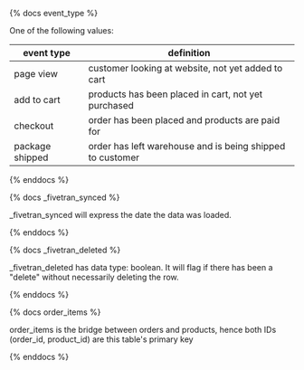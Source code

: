 {% docs event_type %}
	
One of the following values: 

| event type      | definition                                                 |
|-----------------|------------------------------------------------------------|
| page view       | customer looking at website, not yet added to cart         |
| add to cart     | products has been placed in cart, not yet purchased        |
| checkout        | order has been placed and products are paid for            |
| package shipped | order has left warehouse and is being shipped to customer  |

{% enddocs %}

{% docs _fivetran_synced %}
	
_fivetran_synced will express the date the data was loaded.

{% enddocs %}

{% docs _fivetran_deleted %}
	
_fivetran_deleted has data type: boolean. It will flag if there has been a "delete" without necessarily deleting the row. 

{% enddocs %}

{% docs order_items %}
	
order_items is the bridge between orders and products, hence both IDs (order_id, product_id)
are this table's primary key

{% enddocs %}



